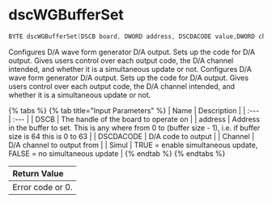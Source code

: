 # dscWGBufferSet

```c
BYTE dscWGBufferSet(DSCB board, DWORD address, DSCDACODE value,DWORD channel, BOOL simul)
```

Configures D/A wave form generator D/A output. Sets up the code for D/A output. Gives users control over each output code, the D/A channel intended, and whether it is a simultaneous update or not. Configures D/A wave form generator D/A output. Sets up the code for D/A output. Gives users control over each output code, the D/A channel intended, and whether it is a simultaneous update or not.

{% tabs %}
{% tab title="Input Parameters" %}
| Name | Description |
| :--- | :--- |
| DSCB | The handle of the board to operate on |
| address | Address in the buffer to set. This is any where from 0 to \(buffer size - 1\), i.e. if buffer size is 64 this is 0 to 63 |
| DSCDACODE | D/A code to output |
| Channel | D/A channel to output from |
| Simul | TRUE = enable simultaneous update, FALSE = no simultaneous update |
{% endtab %}
{% endtabs %}

| Return Value |
| :--- |
| Error code or 0. |

